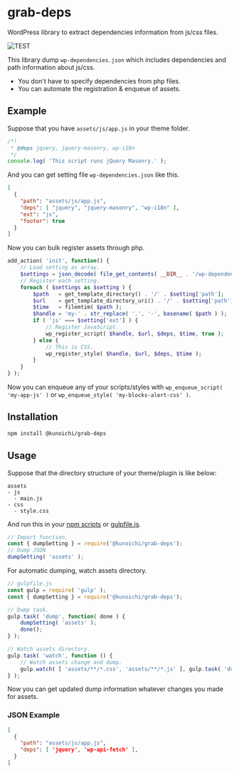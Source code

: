 # grab-deps

WordPress library to extract dependencies information from js/css 
files.

![TEST](https://github.com/kuno1/grab-deps/workflows/Grab%20deps%20test./badge.svg?branch=master)

This library dump `wp-dependencies.json` which includes dependencies and path information about js/css.

- You don't have to specify dependencies from php files.
- You can automate the registration & enqueue of assets.

## Example

Suppose that you have `assets/js/app.js` in your theme folder.

```js
/*!
 * @deps jquery, jquery-masonry, wp-i18n
 */
console.log( 'This script runs jQuery Masonry.' );
```

And you can get setting file `wp-dependencies.json` like this.

```json
[
  {
    "path": "assets/js/app.js",
    "deps": [ "jquery", "jquery-masonry", "wp-i18n" ],
    "ext": "js",
    "footer": true
  }
]
```

Now you can bulk register assets through php.

```php
add_action( 'init', function() {
    // Load setting as array.
    $settings = json_decode( file_get_contents( __DIR__ . '/wp-dependencies.json' ), true );
    // Register each setting.
    foreach ( $settings as $setting ) {
        $path   = get_template_directory() . '/' . $setting['path'];
        $url    = get_template_directory_uri() . '/' . $setting['path'];
        $time   = filemtim( $path );
        $handle = 'my-' . str_replace( '.', '-', basename( $path ) );
        if ( 'js' === $setting['ext'] ) {
            // Register JavaScript.
            wp_register_script( $handle, $url, $deps, $time, true );
        } else {
            // This is CSS.
            wp_register_style( $handle, $url, $deps, $time ); 
        }
    }
} );
```

Now you can enqueue any of your scripts/styles with `wp_enqueue_script( 'my-app-js' )` or `wp_enqueue_style( 'my-blocks-alert-css' )`.

## Installation

```bash
npm install @kunoichi/grab-deps
```

## Usage

Suppose that the directory structure of your theme/plugin is like below:

```
assets
- js
  - main.js
- css
  - style.css
```

And run this in your [npm scripts](https://docs.npmjs.com/misc/scripts) or [gulpfile.js](https://gulpjs.com/).

```js
// Import function.
const { dumpSetting } = require('@kunoichi/grab-deps');
// Dump JSON
dumpSetting( 'assets' );
```

For automatic dumping, watch assets directory.

```js
// gulpfile.js
const gulp = require( 'gulp' );
const { dumpSetting } = require('@kunoichi/grab-deps');

// Dump task.
gulp.task( 'dump', function( done ) {
	dumpSetting( 'assets' );
	done();
} );

// Watch assets directory.
gulp.task( 'watch', function () {
	// Watch assets change and dump.
	gulp.watch( [ 'assets/**/*.css', 'assets/**/*.js' ], gulp.task( 'dump' ) );
} );
```

Now you can get updated dump information whatever changes you made for assets.

### JSON Example

```json
[
  {
    "path": "assets/js/app.js",
    "deps": [ 'jquery', 'wp-api-fetch' ],
  }
]
```